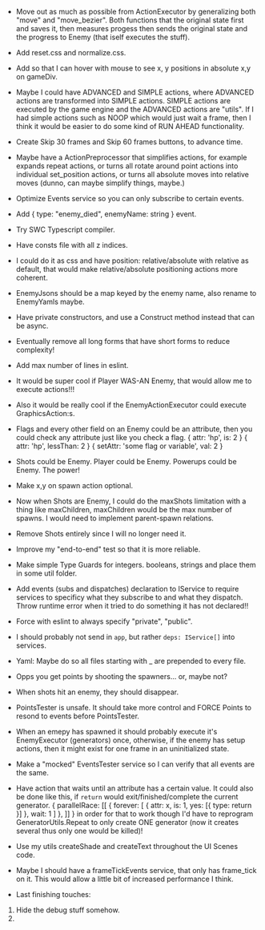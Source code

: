 * Move out as much as possible from ActionExecutor by generalizing both "move" and "move_bezier".
Both functions that the original state first and saves it, then measures progess then sends the
original state and the progress to Enemy (that iself executes the stuff).

* Add reset.css and normalize.css.

* Add so that I can hover with mouse to see x, y positions in absolute x,y on gameDiv.

* Maybe I could have ADVANCED and SIMPLE actions, where ADVANCED actions are transformed into
SIMPLE actions. SIMPLE actions are executed by the game engine and the ADVANCED actions are "utils".
If I had simple actions such as NOOP which would just wait a frame, then I think it would be
easier to do some kind of RUN AHEAD functionality.

* Create Skip 30 frames and Skip 60 frames buttons, to advance time.

* Maybe have a ActionPreprocessor that simplifies actions, for example expands repeat actions, or
turns all rotate around point actions into individual set_position actions, or turns all absolute
moves into relative moves (dunno, can maybe simplify things, maybe.)

* Optimize Events service so you can only subscribe to certain events.

* Add { type: "enemy_died", enemyName: string } event.

* Try SWC Typescript compiler.

* Have consts file with all z indices.

* I could do it as css and have position: relative/absolute with relative as default,
that would make relative/absolute positioning actions more coherent.

* EnemyJsons should be a map keyed by the enemy name, also rename to EnemyYamls maybe.

* Have private constructors, and use a Construct method instead that can be async.

* Eventually remove all long forms that have short forms to reduce complexity!

* Add max number of lines in eslint.

* It would be super cool if Player WAS-AN Enemy,
  that would allow me to execute actions!!!

* Also it would be really cool if the EnemyActionExecutor could execute GraphicsAction:s.

* Flags and every other field on an Enemy could be an attribute, then you could check any attribute
just like you check a flag.
{ attr: 'hp', is: 2 }
{ attr: 'hp', lessThan: 2 }
{ setAttr: 'some flag or variable', val: 2 }

* Shots could be Enemy. Player could be Enemy. Powerups could be Enemy. The power!

* Make x,y on spawn action optional.

* Now when Shots are Enemy, I could do the maxShots limitation with a thing like maxChildren,
maxChildren would be the max number of spawns. I would need to implement parent-spawn relations.

* Remove Shots entirely since I will no longer need it.

* Improve my "end-to-end" test so that it is more reliable.

* Make simple Type Guards for integers. booleans, strings and place them in some util folder.

* Add events (subs and dispatches) declaration to IService to require services to specificy what
they subscribe to and what they dispatch. Throw runtime error when it tried to do something it has
not declared!!

* Force with eslint to always specify "private", "public".

* I should probably not send in `app`, but rather `deps: IService[]` into services.

* Yaml: Maybe do so all files starting with _ are prepended to every file.

* Opps you get points by shooting the spawners... or, maybe not?

* When shots hit an enemy, they should disappear.

* PointsTester is unsafe. It should take more control and FORCE Points to resond to events before
PointsTester.

* When an emepy has spawned it should probably execute it's EnemyExecutor (generators) once,
otherwise, if the enemy has setup actions, then it might exist for one frame in an uninitialized
state.

* Make a "mocked" EventsTester service so I can verify that all events are the same.

* Have action that waits until an attribute has a certain value.
It could also be done like this, if `return` would exit/finished/complete the current generator.
 { parallelRace: [[
   { forever: [
      { attr: x, is: 1, yes: [{ type: return }] },
      wait: 1
   ] },
]] }
in order for that to work though I'd have to reprogram GeneratorUtils.Repeat to only create ONE
generator (now it creates several thus only one would be killed)!

* Use my utils createShade and createText throughout the UI Scenes code.

* Maybe I should have a frameTickEvents service, that only has frame_tick on it. This would allow a
little bit of increased performance I think.

* Last finishing touches:
1. Hide the debug stuff somehow.
2. 